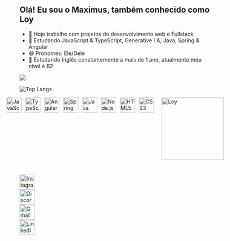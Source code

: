 ## Olá! Eu sou o Maximus, também conhecido como Loy

- 🔭 Hoje trabalho com projetos de desenvolvimento web e Fullstack
- 🌱 Estudando JavaScript & TypeScript, Generative I.A, Java, Spring & Angular
- 😄 Pronomes: Ele/Dele
- 📖 Estudando Inglês constantemente a mais de 1 ano, atualmente meu nível é B2

<picture>
  <source
    srcset="https://github-readme-stats.vercel.app/api?username=loy7g&show_icons=true&theme=dark"
    media="(prefers-color-scheme: dark)"
  />
  <source
    srcset="https://github-readme-stats.vercel.app/api?username=loy7g&show_icons=true"
    media="(prefers-color-scheme: light), (prefers-color-scheme: no-preference)"
  />
  <img src="https://github-readme-stats.vercel.app/api?username=loy7g&show_icons=true" />
</picture>

![Top Langs](https://github-readme-stats.vercel.app/api/top-langs/?username=loy7g&layout=compact&theme=dark&card_width=700)

<div style="display: flex; justify-content: center; gap: 10px;">
  <img alt="JavaScript" title="JavaScript" width="40px" src="https://cdn.jsdelivr.net/gh/devicons/devicon@latest/icons/javascript/javascript-original.svg" />
  <img alt="TypeScript" title="TypeScript" width="40px" src="https://cdn.jsdelivr.net/gh/devicons/devicon@latest/icons/typescript/typescript-original.svg" />
  <img alt="Angular" title="Angular" width="40px" src="https://cdn.jsdelivr.net/gh/devicons/devicon@latest/icons/angular/angular-original.svg" />
  <img alt="Spring" title="Spring" width="40px" src="https://cdn.jsdelivr.net/gh/devicons/devicon@latest/icons/spring/spring-original.svg" />
  <img alt="Java" title="Java" width="40px" src="https://cdn.jsdelivr.net/gh/devicons/devicon@latest/icons/java/java-original.svg" />
  <img alt="Node.js" title="Node.js" width="40px" src="https://cdn.jsdelivr.net/gh/devicons/devicon@latest/icons/nodejs/nodejs-plain.svg" />
  <img alt="HTML5" title="HTML5" width="40px" src="https://cdn.jsdelivr.net/gh/devicons/devicon@latest/icons/html5/html5-original.svg" />
  <img alt="CSS3" title="CSS3" width="40px" src="https://cdn.jsdelivr.net/gh/devicons/devicon@latest/icons/css3/css3-original.svg" />
  
 <img align="right" alt="Loy" src="https://github.com/user-attachments/assets/6292b373-e4a5-40d3-9cbe-918cb9a913f6" style="width: 165px; float: right; margin-left: 10px;">
</div>

#

<!-- Instagram -->
<a href="https://www.instagram.com/loy7_g" target="_blank" style="text-decoration: none; outline: none; box-shadow: none;">
  <img src="https://cdn-icons-png.flaticon.com/512/174/174855.png" alt="Instagram" width="40px" style="display: block;" />
</a>

<!-- Discord -->
<a href="https://discordapp.com/users/LOY#6380" target="_blank" style="text-decoration: none; outline: none; box-shadow: none;">
  <img src="https://cdn-icons-png.flaticon.com/512/2111/2111370.png" alt="Discord" width="40px" style="display: block;" />
</a>

<!-- Gmail -->
<a href="mailto:lianthg07@gmail.com" target="_blank" style="text-decoration: none; outline: none; box-shadow: none;">
  <img src="https://cdn-icons-png.flaticon.com/512/732/732200.png" alt="Gmail" width="40px" style="display: block;" />
</a>

<!-- LinkedIn -->
<a href="https://www.linkedin.com/in/maximus-rosas-burgos-30a048276/" target="_blank" style="text-decoration: none; outline: none; box-shadow: none;">
  <img src="https://cdn-icons-png.flaticon.com/512/174/174857.png" alt="LinkedIn" width="40px" style="display: block;" />
</a>
</div>








          

          


